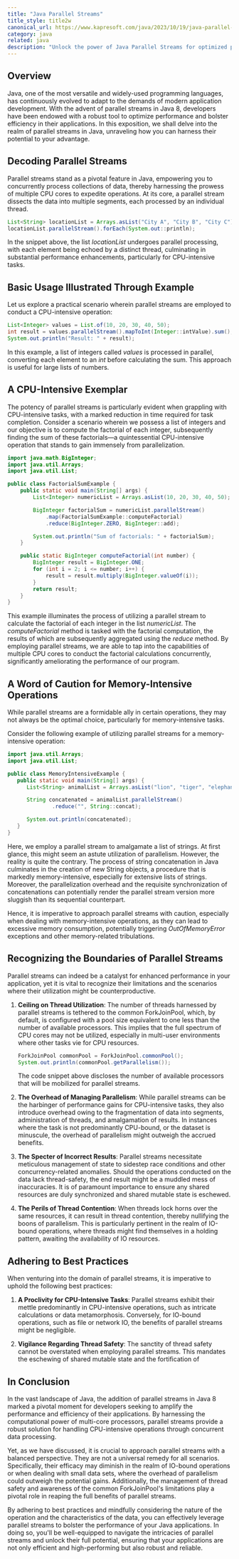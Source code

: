 ```yaml
---
title: "Java Parallel Streams"
title_style: title2w
canonical_url: https://www.kapresoft.com/java/2023/10/19/java-parallel-streams.html
category: java
related: java
description: "Unlock the power of Java Parallel Streams for optimized performance and efficiency in your applications"
---
```


## Overview

Java, one of the most versatile and widely-used programming languages, has continuously evolved to adapt to the demands of modern application development. With the advent of parallel streams in Java 8, developers have been endowed with a robust tool to optimize performance and bolster efficiency in their applications.<!--excerpt--> In this exposition, we shall delve into the realm of parallel streams in Java, unraveling how you can harness their potential to your advantage.

## Decoding Parallel Streams

Parallel streams stand as a pivotal feature in Java, empowering you to concurrently process collections of data, thereby harnessing the prowess of multiple CPU cores to expedite operations. At its core, a parallel stream dissects the data into multiple segments, each processed by an individual thread.

```java
List<String> locationList = Arrays.asList("City A", "City B", "City C");
locationList.parallelStream().forEach(System.out::println);
```

In the snippet above, the list _locationList_ undergoes parallel processing, with each element being echoed by a distinct thread, culminating in substantial performance enhancements, particularly for CPU-intensive tasks.

## Basic Usage Illustrated Through Example

Let us explore a practical scenario wherein parallel streams are employed to conduct a CPU-intensive operation:

```java
List<Integer> values = List.of(10, 20, 30, 40, 50);
int result = values.parallelStream().mapToInt(Integer::intValue).sum();
System.out.println("Result: " + result);
```

In this example, a list of integers called _values_ is processed in parallel, converting each element to an _int_ before calculating the sum. This approach is useful for large lists of numbers.

## A CPU-Intensive Exemplar

The potency of parallel streams is particularly evident when grappling with CPU-intensive tasks, with a marked reduction in time required for task completion. Consider a scenario wherein we possess a list of integers and our objective is to compute the factorial of each integer, subsequently finding the sum of these factorials—a quintessential CPU-intensive operation that stands to gain immensely from parallelization.

```java
import java.math.BigInteger;
import java.util.Arrays;
import java.util.List;

public class FactorialSumExample {
    public static void main(String[] args) {
        List<Integer> numericList = Arrays.asList(10, 20, 30, 40, 50);

        BigInteger factorialSum = numericList.parallelStream()
            .map(FactorialSumExample::computeFactorial)
            .reduce(BigInteger.ZERO, BigInteger::add);

        System.out.println("Sum of factorials: " + factorialSum);
    }

    public static BigInteger computeFactorial(int number) {
        BigInteger result = BigInteger.ONE;
        for (int i = 2; i <= number; i++) {
            result = result.multiply(BigInteger.valueOf(i));
        }
        return result;
    }
}
```

This example illuminates the process of utilizing a parallel stream to calculate the factorial of each integer in the list _numericList_. The _computeFactorial_ method is tasked with the factorial computation, the results of which are subsequently aggregated using the _reduce_ method. By employing parallel streams, we are able to tap into the capabilities of multiple CPU cores to conduct the factorial calculations concurrently, significantly ameliorating the performance of our program.

## A Word of Caution for Memory-Intensive Operations

While parallel streams are a formidable ally in certain operations, they may not always be the optimal choice, particularly for memory-intensive tasks.

Consider the following example of utilizing parallel streams for a memory-intensive operation:

```java
import java.util.Arrays;
import java.util.List;

public class MemoryIntensiveExample {
   public static void main(String[] args) {
      List<String> animalList = Arrays.asList("lion", "tiger", "elephant", "giraffe", "zebra");

      String concatenated = animalList.parallelStream()
              .reduce("", String::concat);

      System.out.println(concatenated);
   }
}
```

Here, we employ a parallel stream to amalgamate a list of strings. At first glance, this might seem an astute utilization of parallelism. However, the reality is quite the contrary. The process of string concatenation in Java culminates in the creation of new String objects, a procedure that is markedly memory-intensive, especially for extensive lists of strings. Moreover, the parallelization overhead and the requisite synchronization of concatenations can potentially render the parallel stream version more sluggish than its sequential counterpart.

Hence, it is imperative to approach parallel streams with caution, especially when dealing with memory-intensive operations, as they can lead to excessive memory consumption, potentially triggering _OutOfMemoryError_ exceptions and other memory-related tribulations.

## Recognizing the Boundaries of Parallel Streams

Parallel streams can indeed be a catalyst for enhanced performance in your application, yet it is vital to recognize their limitations and the scenarios where their utilization might be counterproductive.

1. **Ceiling on Thread Utilization**:
   The number of threads harnessed by parallel streams is tethered to the common ForkJoinPool, which, by default, is configured with a pool size equivalent to one less than the number of available processors. This implies that the full spectrum of CPU cores may not be utilized, especially in multi-user environments where other tasks vie for CPU resources.

    ```java
    ForkJoinPool commonPool = ForkJoinPool.commonPool();
    System.out.println(commonPool.getParallelism());
    ```

   The code snippet above discloses the number of available processors that will be mobilized for parallel streams.

2. **The Overhead of Managing Parallelism**:
   While parallel streams can be the harbinger of performance gains for CPU-intensive tasks, they also introduce overhead owing to the fragmentation of data into segments, administration of threads, and amalgamation of results. In instances where the task is not predominantly CPU-bound, or the dataset is minuscule, the overhead of parallelism might outweigh the accrued benefits.

3. **The Specter of Incorrect Results**:
   Parallel streams necessitate meticulous management of state to sidestep race conditions and other concurrency-related anomalies. Should the operations conducted on the data lack thread-safety, the end result might be a muddled mess of inaccuracies. It is of paramount importance to ensure any shared resources are duly synchronized and shared mutable state is eschewed.

4. **The Perils of Thread Contention**:
   When threads lock horns over the same resources, it can result in thread contention, thereby nullifying the boons of parallelism. This is particularly pertinent in the realm of IO-bound operations, where threads might find themselves in a holding pattern, awaiting the availability of IO resources.

## Adhering to Best Practices

When venturing into the domain of parallel streams, it is imperative to uphold the following best practices:

1. **A Proclivity for CPU-Intensive Tasks**:
   Parallel streams exhibit their mettle predominantly in CPU-intensive operations, such as intricate calculations or data metamorphosis. Conversely, for IO-bound operations, such as file or network IO, the benefits of parallel streams might be negligible.

2. **Vigilance Regarding Thread Safety**:
   The sanctity of thread safety cannot be overstated when employing parallel streams. This mandates the eschewing of shared mutable state and the fortification of

## In Conclusion

In the vast landscape of Java, the addition of parallel streams in Java 8 marked a pivotal moment for developers seeking to amplify the performance and efficiency of their applications. By harnessing the computational power of multi-core processors, parallel streams provide a robust solution for handling CPU-intensive operations through concurrent data processing.

Yet, as we have discussed, it is crucial to approach parallel streams with a balanced perspective. They are not a universal remedy for all scenarios. Specifically, their efficacy may diminish in the realm of IO-bound operations or when dealing with small data sets, where the overhead of parallelism could outweigh the potential gains. Additionally, the management of thread safety and awareness of the common ForkJoinPool's limitations play a pivotal role in reaping the full benefits of parallel streams.

By adhering to best practices and mindfully considering the nature of the operation and the characteristics of the data, you can effectively leverage parallel streams to bolster the performance of your Java applications. In doing so, you'll be well-equipped to navigate the intricacies of parallel streams and unlock their full potential, ensuring that your applications are not only efficient and high-performing but also robust and reliable.
